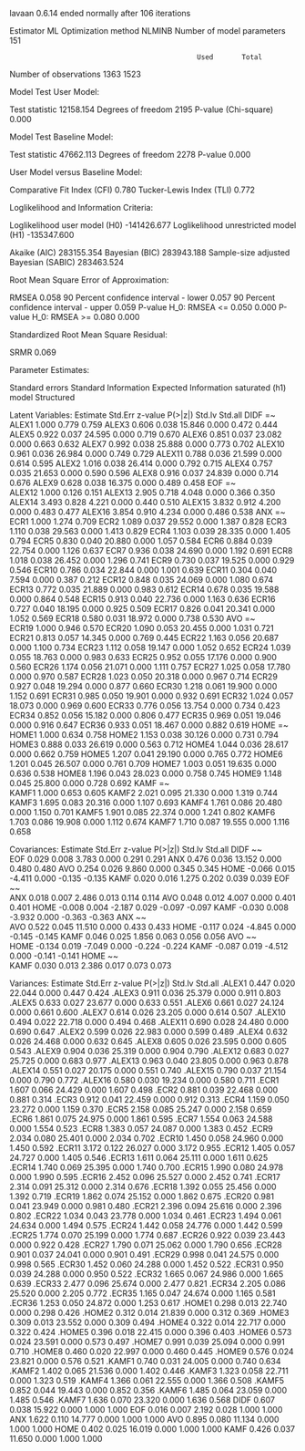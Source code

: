 lavaan 0.6.14 ended normally after 106 iterations

  Estimator                                         ML
  Optimization method                           NLMINB
  Number of model parameters                       151

                                                  Used       Total
  Number of observations                          1363        1523

Model Test User Model:
                                                       
  Test statistic                              12158.154
  Degrees of freedom                               2195
  P-value (Chi-square)                            0.000

Model Test Baseline Model:

  Test statistic                             47662.113
  Degrees of freedom                              2278
  P-value                                        0.000

User Model versus Baseline Model:

  Comparative Fit Index (CFI)                    0.780
  Tucker-Lewis Index (TLI)                       0.772

Loglikelihood and Information Criteria:

  Loglikelihood user model (H0)            -141426.677
  Loglikelihood unrestricted model (H1)    -135347.600
                                                      
  Akaike (AIC)                              283155.354
  Bayesian (BIC)                            283943.188
  Sample-size adjusted Bayesian (SABIC)     283463.524

Root Mean Square Error of Approximation:

  RMSEA                                          0.058
  90 Percent confidence interval - lower         0.057
  90 Percent confidence interval - upper         0.059
  P-value H_0: RMSEA <= 0.050                    0.000
  P-value H_0: RMSEA >= 0.080                    0.000

Standardized Root Mean Square Residual:

  SRMR                                           0.069

Parameter Estimates:

  Standard errors                             Standard
  Information                                 Expected
  Information saturated (h1) model          Structured

Latent Variables:
                   Estimate  Std.Err  z-value  P(>|z|)   Std.lv  Std.all
  DIDF =~                                                               
    ALEX1             1.000                               0.779    0.759
    ALEX3             0.606    0.038   15.846    0.000    0.472    0.444
    ALEX5             0.922    0.037   24.595    0.000    0.719    0.670
    ALEX6             0.851    0.037   23.082    0.000    0.663    0.632
    ALEX7             0.992    0.038   25.888    0.000    0.773    0.702
    ALEX10            0.961    0.036   26.984    0.000    0.749    0.729
    ALEX11            0.788    0.036   21.599    0.000    0.614    0.595
    ALEX2             1.016    0.038   26.414    0.000    0.792    0.715
    ALEX4             0.757    0.035   21.653    0.000    0.590    0.596
    ALEX8             0.916    0.037   24.839    0.000    0.714    0.676
    ALEX9             0.628    0.038   16.375    0.000    0.489    0.458
  EOF =~                                                                
    ALEX12            1.000                               0.126    0.151
    ALEX13            2.905    0.718    4.048    0.000    0.366    0.350
    ALEX14            3.493    0.828    4.221    0.000    0.440    0.510
    ALEX15            3.832    0.912    4.200    0.000    0.483    0.477
    ALEX16            3.854    0.910    4.234    0.000    0.486    0.538
  ANX =~                                                                
    ECR1              1.000                               1.274    0.709
    ECR2              1.089    0.037   29.552    0.000    1.387    0.828
    ECR3              1.110    0.038   29.563    0.000    1.413    0.829
    ECR4              1.103    0.039   28.335    0.000    1.405    0.794
    ECR5              0.830    0.040   20.880    0.000    1.057    0.584
    ECR6              0.884    0.039   22.754    0.000    1.126    0.637
    ECR7              0.936    0.038   24.690    0.000    1.192    0.691
    ECR8              1.018    0.038   26.452    0.000    1.296    0.741
    ECR9              0.730    0.037   19.525    0.000    0.929    0.546
    ECR10             0.786    0.034   22.844    0.000    1.001    0.639
    ECR11             0.304    0.040    7.594    0.000    0.387    0.212
    ECR12             0.848    0.035   24.069    0.000    1.080    0.674
    ECR13             0.772    0.035   21.889    0.000    0.983    0.612
    ECR14             0.678    0.035   19.588    0.000    0.864    0.548
    ECR15             0.913    0.040   22.736    0.000    1.163    0.636
    ECR16             0.727    0.040   18.195    0.000    0.925    0.509
    ECR17             0.826    0.041   20.341    0.000    1.052    0.569
    ECR18             0.580    0.031   18.972    0.000    0.738    0.530
  AVO =~                                                                
    ECR19             1.000                               0.946    0.570
    ECR20             1.090    0.053   20.455    0.000    1.031    0.721
    ECR21             0.813    0.057   14.345    0.000    0.769    0.445
    ECR22             1.163    0.056   20.687    0.000    1.100    0.734
    ECR23             1.112    0.058   19.147    0.000    1.052    0.652
    ECR24             1.039    0.055   18.763    0.000    0.983    0.633
    ECR25             0.952    0.055   17.176    0.000    0.900    0.560
    ECR26             1.174    0.056   21.071    0.000    1.111    0.757
    ECR27             1.025    0.058   17.780    0.000    0.970    0.587
    ECR28             1.023    0.050   20.318    0.000    0.967    0.714
    ECR29             0.927    0.048   19.294    0.000    0.877    0.660
    ECR30             1.218    0.061   19.900    0.000    1.152    0.691
    ECR31             0.985    0.050   19.901    0.000    0.932    0.691
    ECR32             1.024    0.057   18.073    0.000    0.969    0.600
    ECR33             0.776    0.056   13.754    0.000    0.734    0.423
    ECR34             0.852    0.056   15.182    0.000    0.806    0.477
    ECR35             0.969    0.051   19.046    0.000    0.916    0.647
    ECR36             0.933    0.051   18.467    0.000    0.882    0.619
  HOME =~                                                               
    HOME1             1.000                               0.634    0.758
    HOME2             1.153    0.038   30.126    0.000    0.731    0.794
    HOME3             0.888    0.033   26.619    0.000    0.563    0.712
    HOME4             1.044    0.036   28.617    0.000    0.662    0.759
    HOME5             1.207    0.041   29.190    0.000    0.765    0.772
    HOME6             1.201    0.045   26.507    0.000    0.761    0.709
    HOME7             1.003    0.051   19.635    0.000    0.636    0.538
    HOME8             1.196    0.043   28.023    0.000    0.758    0.745
    HOME9             1.148    0.045   25.800    0.000    0.728    0.692
  KAMF =~                                                               
    KAMF1             1.000                               0.653    0.605
    KAMF2             2.021    0.095   21.330    0.000    1.319    0.744
    KAMF3             1.695    0.083   20.316    0.000    1.107    0.693
    KAMF4             1.761    0.086   20.480    0.000    1.150    0.701
    KAMF5             1.901    0.085   22.374    0.000    1.241    0.802
    KAMF6             1.703    0.086   19.908    0.000    1.112    0.674
    KAMF7             1.710    0.087   19.555    0.000    1.116    0.658

Covariances:
                   Estimate  Std.Err  z-value  P(>|z|)   Std.lv  Std.all
  DIDF ~~                                                               
    EOF               0.029    0.008    3.783    0.000    0.291    0.291
    ANX               0.476    0.036   13.152    0.000    0.480    0.480
    AVO               0.254    0.026    9.860    0.000    0.345    0.345
    HOME             -0.066    0.015   -4.411    0.000   -0.135   -0.135
    KAMF              0.020    0.016    1.275    0.202    0.039    0.039
  EOF ~~                                                                
    ANX               0.018    0.007    2.486    0.013    0.114    0.114
    AVO               0.048    0.012    4.007    0.000    0.401    0.401
    HOME             -0.008    0.004   -2.187    0.029   -0.097   -0.097
    KAMF             -0.030    0.008   -3.932    0.000   -0.363   -0.363
  ANX ~~                                                                
    AVO               0.522    0.045   11.510    0.000    0.433    0.433
    HOME             -0.117    0.024   -4.845    0.000   -0.145   -0.145
    KAMF              0.046    0.025    1.856    0.063    0.056    0.056
  AVO ~~                                                                
    HOME             -0.134    0.019   -7.049    0.000   -0.224   -0.224
    KAMF             -0.087    0.019   -4.512    0.000   -0.141   -0.141
  HOME ~~                                                               
    KAMF              0.030    0.013    2.386    0.017    0.073    0.073

Variances:
                   Estimate  Std.Err  z-value  P(>|z|)   Std.lv  Std.all
   .ALEX1             0.447    0.020   22.044    0.000    0.447    0.424
   .ALEX3             0.911    0.036   25.379    0.000    0.911    0.803
   .ALEX5             0.633    0.027   23.677    0.000    0.633    0.551
   .ALEX6             0.661    0.027   24.124    0.000    0.661    0.600
   .ALEX7             0.614    0.026   23.205    0.000    0.614    0.507
   .ALEX10            0.494    0.022   22.718    0.000    0.494    0.468
   .ALEX11            0.690    0.028   24.480    0.000    0.690    0.647
   .ALEX2             0.599    0.026   22.983    0.000    0.599    0.489
   .ALEX4             0.632    0.026   24.468    0.000    0.632    0.645
   .ALEX8             0.605    0.026   23.595    0.000    0.605    0.543
   .ALEX9             0.904    0.036   25.319    0.000    0.904    0.790
   .ALEX12            0.683    0.027   25.725    0.000    0.683    0.977
   .ALEX13            0.963    0.040   23.805    0.000    0.963    0.878
   .ALEX14            0.551    0.027   20.175    0.000    0.551    0.740
   .ALEX15            0.790    0.037   21.154    0.000    0.790    0.772
   .ALEX16            0.580    0.030   19.234    0.000    0.580    0.711
   .ECR1              1.607    0.066   24.429    0.000    1.607    0.498
   .ECR2              0.881    0.039   22.468    0.000    0.881    0.314
   .ECR3              0.912    0.041   22.459    0.000    0.912    0.313
   .ECR4              1.159    0.050   23.272    0.000    1.159    0.370
   .ECR5              2.158    0.085   25.247    0.000    2.158    0.659
   .ECR6              1.861    0.075   24.975    0.000    1.861    0.595
   .ECR7              1.554    0.063   24.588    0.000    1.554    0.523
   .ECR8              1.383    0.057   24.087    0.000    1.383    0.452
   .ECR9              2.034    0.080   25.401    0.000    2.034    0.702
   .ECR10             1.450    0.058   24.960    0.000    1.450    0.592
   .ECR11             3.172    0.122   26.027    0.000    3.172    0.955
   .ECR12             1.405    0.057   24.727    0.000    1.405    0.546
   .ECR13             1.611    0.064   25.111    0.000    1.611    0.625
   .ECR14             1.740    0.069   25.395    0.000    1.740    0.700
   .ECR15             1.990    0.080   24.978    0.000    1.990    0.595
   .ECR16             2.452    0.096   25.527    0.000    2.452    0.741
   .ECR17             2.314    0.091   25.312    0.000    2.314    0.676
   .ECR18             1.392    0.055   25.456    0.000    1.392    0.719
   .ECR19             1.862    0.074   25.152    0.000    1.862    0.675
   .ECR20             0.981    0.041   23.949    0.000    0.981    0.480
   .ECR21             2.396    0.094   25.616    0.000    2.396    0.802
   .ECR22             1.034    0.043   23.778    0.000    1.034    0.461
   .ECR23             1.494    0.061   24.634    0.000    1.494    0.575
   .ECR24             1.442    0.058   24.776    0.000    1.442    0.599
   .ECR25             1.774    0.070   25.199    0.000    1.774    0.687
   .ECR26             0.922    0.039   23.443    0.000    0.922    0.428
   .ECR27             1.790    0.071   25.062    0.000    1.790    0.656
   .ECR28             0.901    0.037   24.041    0.000    0.901    0.491
   .ECR29             0.998    0.041   24.575    0.000    0.998    0.565
   .ECR30             1.452    0.060   24.288    0.000    1.452    0.522
   .ECR31             0.950    0.039   24.288    0.000    0.950    0.522
   .ECR32             1.665    0.067   24.986    0.000    1.665    0.639
   .ECR33             2.477    0.096   25.674    0.000    2.477    0.821
   .ECR34             2.205    0.086   25.520    0.000    2.205    0.772
   .ECR35             1.165    0.047   24.674    0.000    1.165    0.581
   .ECR36             1.253    0.050   24.872    0.000    1.253    0.617
   .HOME1             0.298    0.013   22.740    0.000    0.298    0.426
   .HOME2             0.312    0.014   21.839    0.000    0.312    0.369
   .HOME3             0.309    0.013   23.552    0.000    0.309    0.494
   .HOME4             0.322    0.014   22.717    0.000    0.322    0.424
   .HOME5             0.396    0.018   22.415    0.000    0.396    0.403
   .HOME6             0.573    0.024   23.591    0.000    0.573    0.497
   .HOME7             0.991    0.039   25.094    0.000    0.991    0.710
   .HOME8             0.460    0.020   22.997    0.000    0.460    0.445
   .HOME9             0.576    0.024   23.821    0.000    0.576    0.521
   .KAMF1             0.740    0.031   24.005    0.000    0.740    0.634
   .KAMF2             1.402    0.065   21.536    0.000    1.402    0.446
   .KAMF3             1.323    0.058   22.711    0.000    1.323    0.519
   .KAMF4             1.366    0.061   22.555    0.000    1.366    0.508
   .KAMF5             0.852    0.044   19.443    0.000    0.852    0.356
   .KAMF6             1.485    0.064   23.059    0.000    1.485    0.546
   .KAMF7             1.636    0.070   23.320    0.000    1.636    0.568
    DIDF              0.607    0.038   15.922    0.000    1.000    1.000
    EOF               0.016    0.007    2.192    0.028    1.000    1.000
    ANX               1.622    0.110   14.777    0.000    1.000    1.000
    AVO               0.895    0.080   11.134    0.000    1.000    1.000
    HOME              0.402    0.025   16.019    0.000    1.000    1.000
    KAMF              0.426    0.037   11.650    0.000    1.000    1.000

